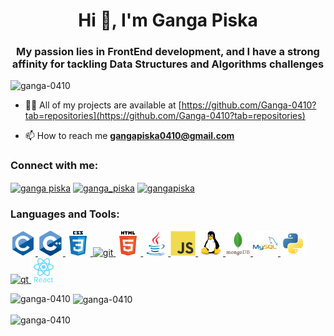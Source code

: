 <h1 align="center">Hi 👋, I'm Ganga Piska</h1>
<h3 align="center">My passion lies in FrontEnd development, and I have a strong affinity for tackling Data Structures and Algorithms challenges</h3>

<p align="left"> <img src="https://komarev.com/ghpvc/?username=ganga-0410&label=Profile%20views&color=0e75b6&style=flat" alt="ganga-0410" /> </p>

- 👨‍💻 All of my projects are available at [https://github.com/Ganga-0410?tab=repositories](https://github.com/Ganga-0410?tab=repositories)

- 📫 How to reach me **gangapiska0410@gmail.com**

<h3 align="left">Connect with me:</h3>
<p align="left">
<a href="https://linkedin.com/in/ganga piska" target="blank"><img align="center" src="https://raw.githubusercontent.com/rahuldkjain/github-profile-readme-generator/master/src/images/icons/Social/linked-in-alt.svg" alt="ganga piska" height="30" width="40" /></a>
<a href="https://www.codechef.com/users/ganga_piska" target="blank"><img align="center" src="https://cdn.jsdelivr.net/npm/simple-icons@3.1.0/icons/codechef.svg" alt="ganga_piska" height="30" width="40" /></a>
<a href="https://www.leetcode.com/gangapiska" target="blank"><img align="center" src="https://raw.githubusercontent.com/rahuldkjain/github-profile-readme-generator/master/src/images/icons/Social/leet-code.svg" alt="gangapiska" height="30" width="40" /></a>
</p>

<h3 align="left">Languages and Tools:</h3>
<p align="left"> <a href="https://www.cprogramming.com/" target="_blank" rel="noreferrer"> <img src="https://raw.githubusercontent.com/devicons/devicon/master/icons/c/c-original.svg" alt="c" width="40" height="40"/> </a> <a href="https://www.w3schools.com/cpp/" target="_blank" rel="noreferrer"> <img src="https://raw.githubusercontent.com/devicons/devicon/master/icons/cplusplus/cplusplus-original.svg" alt="cplusplus" width="40" height="40"/> </a> <a href="https://www.w3schools.com/css/" target="_blank" rel="noreferrer"> <img src="https://raw.githubusercontent.com/devicons/devicon/master/icons/css3/css3-original-wordmark.svg" alt="css3" width="40" height="40"/> </a> <a href="https://git-scm.com/" target="_blank" rel="noreferrer"> <img src="https://www.vectorlogo.zone/logos/git-scm/git-scm-icon.svg" alt="git" width="40" height="40"/> </a> <a href="https://www.w3.org/html/" target="_blank" rel="noreferrer"> <img src="https://raw.githubusercontent.com/devicons/devicon/master/icons/html5/html5-original-wordmark.svg" alt="html5" width="40" height="40"/> </a> <a href="https://www.java.com" target="_blank" rel="noreferrer"> <img src="https://raw.githubusercontent.com/devicons/devicon/master/icons/java/java-original.svg" alt="java" width="40" height="40"/> </a> <a href="https://developer.mozilla.org/en-US/docs/Web/JavaScript" target="_blank" rel="noreferrer"> <img src="https://raw.githubusercontent.com/devicons/devicon/master/icons/javascript/javascript-original.svg" alt="javascript" width="40" height="40"/> </a> <a href="https://www.linux.org/" target="_blank" rel="noreferrer"> <img src="https://raw.githubusercontent.com/devicons/devicon/master/icons/linux/linux-original.svg" alt="linux" width="40" height="40"/> </a> <a href="https://www.mongodb.com/" target="_blank" rel="noreferrer"> <img src="https://raw.githubusercontent.com/devicons/devicon/master/icons/mongodb/mongodb-original-wordmark.svg" alt="mongodb" width="40" height="40"/> </a> <a href="https://www.mysql.com/" target="_blank" rel="noreferrer"> <img src="https://raw.githubusercontent.com/devicons/devicon/master/icons/mysql/mysql-original-wordmark.svg" alt="mysql" width="40" height="40"/> </a> <a href="https://www.python.org" target="_blank" rel="noreferrer"> <img src="https://raw.githubusercontent.com/devicons/devicon/master/icons/python/python-original.svg" alt="python" width="40" height="40"/> </a> <a href="https://www.qt.io/" target="_blank" rel="noreferrer"> <img src="https://upload.wikimedia.org/wikipedia/commons/0/0b/Qt_logo_2016.svg" alt="qt" width="40" height="40"/> </a> <a href="https://reactjs.org/" target="_blank" rel="noreferrer"> <img src="https://raw.githubusercontent.com/devicons/devicon/master/icons/react/react-original-wordmark.svg" alt="react" width="40" height="40"/> </a> </p>

<p><img align="left" src="https://github-readme-stats.vercel.app/api/top-langs?username=ganga-0410&show_icons=true&locale=en&layout=compact" alt="ganga-0410" /></p>

<p>&nbsp;<img align="center" src="https://github-readme-stats.vercel.app/api?username=ganga-0410&show_icons=true&locale=en" alt="ganga-0410" /></p>

<p><img align="center" src="https://github-readme-streak-stats.herokuapp.com/?user=ganga-0410&" alt="ganga-0410" /></p>
